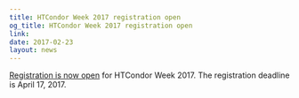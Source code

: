 ```yaml
---
title: HTCondor Week 2017 registration open
og_title: HTCondor Week 2017 registration open
link: 
date: 2017-02-23
layout: news
---
```


<a href="https://charge.wisc.edu/condor/register.aspx">Registration is now open</a> for HTCondor Week 2017.  The registration deadline is April 17, 2017. 
